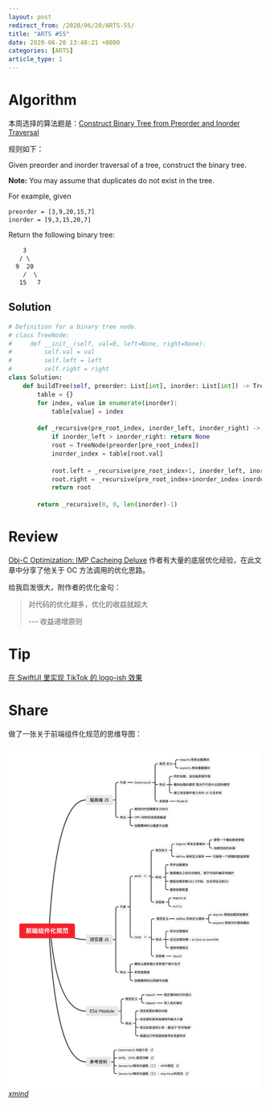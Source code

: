 ```yaml
---
layout: post
redirect_from: /2020/06/20/ARTS-55/
title: "ARTS #55"
date: 2020-06-20 13:48:21 +0800
categories: [ARTS]
article_type: 1
---
```



# Algorithm

本周选择的算法题是：[Construct Binary Tree from Preorder and Inorder Traversal](https://leetcode.com/problems/construct-binary-tree-from-preorder-and-inorder-traversal/)


规则如下：

Given preorder and inorder traversal of a tree, construct the binary tree.

**Note:**
You may assume that duplicates do not exist in the tree.

For example, given

```
preorder = [3,9,20,15,7]
inorder = [9,3,15,20,7]
```

Return the following binary tree:

```
    3
   / \
  9  20
    /  \
   15   7
```

## Solution

```python
# Definition for a binary tree node.
# class TreeNode:
#     def __init__(self, val=0, left=None, right=None):
#         self.val = val
#         self.left = left
#         self.right = right
class Solution:
    def buildTree(self, preorder: List[int], inorder: List[int]) -> TreeNode:
        table = {}
        for index, value in enumerate(inorder):
            table[value] = index
        
        def _recursive(pre_root_index, inorder_left, inorder_right) -> TreeNode:
            if inorder_left > inorder_right: return None
            root = TreeNode(preorder[pre_root_index])
            inorder_index = table[root.val]

            root.left = _recursive(pre_root_index+1, inorder_left, inorder_index-1)
            root.right = _recursive(pre_root_index+inorder_index-inorder_left+1, inorder_index+1, inorder_right)
            return root
        
        return _recursive(0, 0, len(inorder)-1)
```


# Review

[Obj-C Optimization: IMP Cacheing Deluxe](https://www.mulle-kybernetik.com/artikel/Optimization/opti-3-imp-deluxe.html)
作者有大量的底层优化经验，在此文章中分享了他关于 OC 方法调用的优化思路。

给我启发很大，附作者的优化金句：

> 对代码的优化越多，优化的收益就超大
>
> --- 收益递增原则

# Tip

[在 SwiftUI 里实现 TikTok 的 logo-ish 效果](https://nerdyak.tech/development/2020/06/12/create-tiktok-logo-effect-in-swiftui.html)

# Share

做了一张关于前端组件化规范的思维导图：

![Image 1](https://github.com/zhangao0086/mind/blob/master/%E5%89%8D%E7%AB%AF%E7%BB%84%E4%BB%B6%E5%8C%96%E8%A7%84%E8%8C%83/%E5%89%8D%E7%AB%AF%E7%BB%84%E4%BB%B6%E5%8C%96%E8%A7%84%E8%8C%83.png?raw=true)
*[xmind](https://github.com/zhangao0086/mind/blob/master/%E5%89%8D%E7%AB%AF%E7%BB%84%E4%BB%B6%E5%8C%96%E8%A7%84%E8%8C%83/)*



